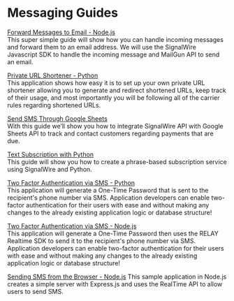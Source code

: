 # Messaging Guides

[Forward Messages to Email - Node.js](./Forward%20Messages%20to%20Email%20-%20Node.js)  
This super simple guide will show how you can handle incoming messages and forward them to an email address. We will use the SignalWire Javascript SDK to handle the incoming message and MailGun API to send an email.

[Private URL Shortener - Python](./Private-URL-Shortener-Python)  
This application shows how easy it is to set up your own private URL shortener allowing you to generate and redirect shortened URLs, keep track of their usage, and most importantly you will be following all of the carrier rules regarding shortened URLs.

[Send SMS Through Google Sheets](./Send-SMS-Through-Google-Sheets)  
With this guide we’ll show you how to integrate SignalWire API with Google Sheets API to track and contact customers regarding payments that are due.

[Text Subscription with Python](./Text%20Subscription%20with%20Python)  
This guide will show you how to create a phrase-based subscription service using SignalWire and Python.

[Two Factor Authentication via SMS - Python](./Two%20Factor%20Authentication%20via%20SMS%20-%20Python)  
This application will generate a One-Time Password that is sent to the recipient's phone number via SMS. Application developers can enable two-factor authentication for their users with ease and without making any changes to the already existing application logic or database structure!

[Two Factor Authentication via SMS - Node.js](./Two%20Factor%20Authentication%20via%20SMS%20-%20Node.js/)  
This application will generate a One-Time Password then uses the RELAY Realtime SDK to send it to the recipient's phone number via SMS. Application developers can enable two-factor authentication for their users with ease and without making any changes to the already existing application logic or database structure!

[Sending SMS from the Browser - Node.js](./Sending%20SMS%20from%20the%20Browser%20-%20Node.js)
This sample application in Node.js creates a simple server with Express.js and uses the RealTime API to allow users to send SMS.
